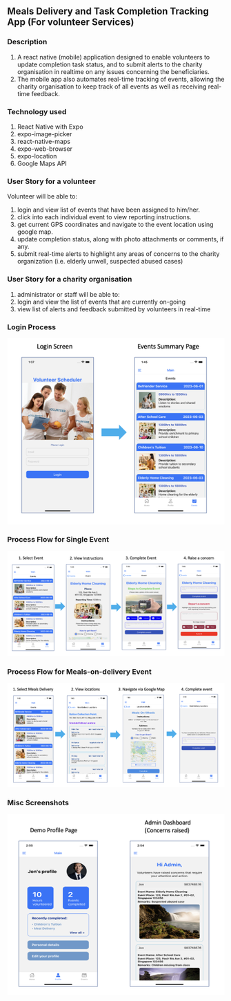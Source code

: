 ## Meals Delivery and Task Completion Tracking App (For volunteer Services)
### Description
1. A react native (mobile) application designed to enable volunteers to update completion task status, and to submit alerts to the charity organisation in realtime on any issues concerning the beneficiaries.
2. The mobile app also automates real-time tracking of events, allowing the charity organisation to keep track of all events as well as receiving real-time feedback.

### Technology used
1. React Native with Expo
2. expo-image-picker
3. react-native-maps
4. expo-web-browser
5. expo-location
6. Google Maps API

### User Story for a volunteer
Volunteer will be able to:
1. login and view list of events that have been assigned to him/her.
2. click into each individual event to view reporting instructions.
3. get current GPS coordinates and navigate to the event location using google map.
4. update completion status, along with photo attachments or comments, if any.
5. submit real-time alerts to highlight any areas of concerns to the charity organization (i.e. elderly unwell, suspected abused cases)

### User Story for a charity organisation
1. administrator or staff will be able to: 
2. login and view the list of events that are currently on-going
3. view list of alerts and feedback submitted by volunteers in real-time


### Login Process
![My Image](Process-Flow-Login.png)

### Process Flow for Single Event
![My Image](Process-Flow-Single-Event.png)

### Process Flow for Meals-on-delivery Event
![My Image](Process-Flow-Meals-Delivery.png)

### Misc Screenshots
![My Image](Misc-Screens.png)
